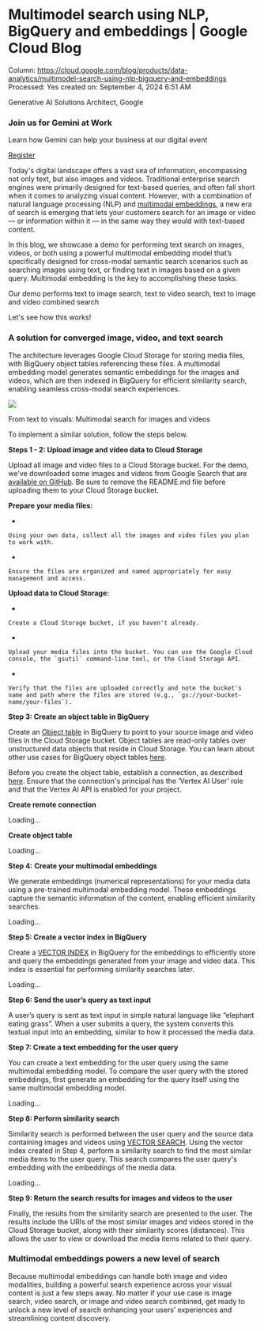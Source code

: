 # Multimodel search using NLP, BigQuery and embeddings | Google Cloud Blog

Column: https://cloud.google.com/blog/products/data-analytics/multimodel-search-using-nlp-bigquery-and-embeddings
Processed: Yes
created on: September 4, 2024 6:51 AM

Generative AI Solutions Architect, Google

### Join us for Gemini at Work

Learn how Gemini can help your business at our digital event

[Register](https://cloudonair.withgoogle.com/events/gemini-at-work-24?utm_source=cgc-blog&utm_medium=blog&utm_campaign=FY24-Q3-global-EXP134-onlineevent-er-gemini-at-work-2024-mc&utm_content=left-hand-rail-cta&u)

Today's digital landscape offers a vast sea of information, encompassing not only text, but also images and videos. Traditional enterprise search engines were primarily designed for text-based queries, and often fall short when it comes to analyzing visual content. However, with a combination of natural language processing (NLP) and [multimodal embeddings](https://cloud.google.com/vertex-ai/generative-ai/docs/embeddings/get-multimodal-embeddings#use-cases), a new era of search is emerging that lets your customers search for an image or video — or information within it — in the same way they would with text-based content.

In this blog, we showcase a demo for performing text search on images, videos, or both using a powerful multimodal embedding model that’s specifically designed for cross-modal semantic search scenarios such as searching images using text, or finding text in images based on a given query. Multimodal embedding is the key to accomplishing these tasks.

Our demo performs text to image search, text to video search, text to image and video combined search

Let's see how this works!

### **A solution for converged image, video, and text search**

The architecture leverages Google Cloud Storage for storing media files, with BigQuery object tables referencing these files. A multimodal embedding model generates semantic embeddings for the images and videos, which are then indexed in BigQuery for efficient similarity search, enabling seamless cross-modal search experiences.

![](https://storage.googleapis.com/gweb-cloudblog-publish/original_images/image1_CxXpy0v.gif)

From text to visuals: Multimodal search for images and videos

To implement a similar solution, follow the steps below.

**Steps 1 - 2: Upload image and video data to Cloud Storage**

Upload all image and video files to a Cloud Storage bucket. For the demo, we’ve downloaded some images and videos from Google Search that are [available on GitHub](https://github.com/LUJ20/Blog.git). Be sure to remove the README.md file before uploading them to your Cloud Storage bucket.

**Prepare your media files:**

- 
    
    Using your own data, collect all the images and video files you plan to work with.
    
- 
    
    Ensure the files are organized and named appropriately for easy management and access.
    

**Upload data to Cloud Storage:**

- 
    
    Create a Cloud Storage bucket, if you haven't already.
    
- 
    
    Upload your media files into the bucket. You can use the Google Cloud console, the `gsutil` command-line tool, or the Cloud Storage API.
    
- 
    
    Verify that the files are uploaded correctly and note the bucket's name and path where the files are stored (e.g., `gs://your-bucket-name/your-files`).
    

**Step 3: Create an object table in BigQuery**

Create an [Object table](https://cloud.google.com/bigquery/docs/object-table-introduction) in BigQuery to point to your source image and video files in the Cloud Storage bucket. Object tables are read-only tables over unstructured data objects that reside in Cloud Storage. You can learn about other use cases for BigQuery object tables [here](https://cloud.google.com/bigquery/docs/object-table-introduction#use_cases).

Before you create the object table, establish a connection, as described [here](https://cloud.google.com/bigquery/docs/bigquery-ml-remote-model-tutorial#set_up_access). Ensure that the connection's principal has the ‘Vertex AI User’ role and that the Vertex AI API is enabled for your project.

**Create remote connection**

Loading...

**Create object table**

Loading...

**Step 4:** **Create your multimodal embeddings**

We generate embeddings (numerical representations) for your media data using a pre-trained multimodal embedding model. These embeddings capture the semantic information of the content, enabling efficient similarity searches.

Loading...

**Step 5: Create a vector index in BigQuery**

Create a [VECTOR INDEX](https://cloud.google.com/bigquery/docs/vector-index#create_a_vector_index) in BigQuery for the embeddings to efficiently store and query the embeddings generated from your image and video data. This index is essential for performing similarity searches later.

Loading...

**Step 6: Send the user’s query as text input**

A user’s query is sent as text input in simple natural language like “elephant eating grass”. When a user submits a query, the system converts this textual input into an embedding, similar to how it processed the media data.

**Step 7: Create a text embedding for the user query**

You can create a text embedding for the user query using the same multimodal embedding model. To compare the user query with the stored embeddings, first generate an embedding for the query itself using the same multimodal embedding model.

Loading...

**Step 8: Perform similarity search**

Similarity search is performed between the user query and the source data containing images and videos using [VECTOR SEARCH](https://cloud.google.com/bigquery/docs/vector-search-intro). Using the vector index created in Step 4, perform a similarity search to find the most similar media items to the user query. This search compares the user query's embedding with the embeddings of the media data.

Loading...

**Step 9: Return the search results for images and videos to the user**

Finally, the results from the similarity search are presented to the user. The results include the URIs of the most similar images and videos stored in the Cloud Storage bucket, along with their similarity scores (distances). This allows the user to view or download the media items related to their query.

### **Multimodal embeddings powers a new level of search**

Because multimodal embeddings can handle both image and video modalities, building a powerful search experience across your visual content is just a few steps away. No matter if your use case is image search, video search, or image and video search combined, get ready to unlock a new level of search enhancing your users’ experiences and streamlining content discovery.